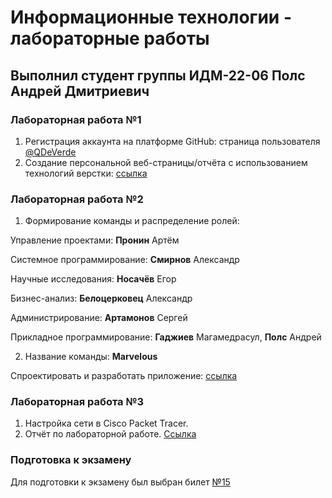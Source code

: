 # Информационные технологии - лабораторные работы

## Выполнил студент группы ИДМ-22-06 Полс Андрей Дмитриевич

### Лабораторная работа №1 

1. Регистрация аккаунта на платформе GitHub: страница пользователя [@QDeVerde](https://github.com/QDeVerde)
2. Создание персональной веб-страницы/отчёта с использованием технологий верстки: [ссылка](https://qdeverde.github.io/it-project/)

### Лабораторная работа №2

1. Формирование команды и распределение ролей:

Управление проектами: **Пронин** Артём

Системное программирование: **Смирнов** Александр

Научные исследования: **Носачёв** Егор

Бизнес-анализ: **Белоцерковец** Александр

Администрирование: **Артамонов** Сергей

Прикладное программирование: **Гаджиев** Магамедрасул, **Полс** Андрей

2. Название команды: **Marvelous**

Спроектировать и разработать приложение: [ссылка](https://react-marvel-explorer.netlify.app/characters)

### Лабораторная работа №3

1. Настройка сети в Cisco Packet Tracer.
2. Отчёт по лабораторной работе. [Ссылка](https://github.com/QDeVerde/it-project/tree/main/lab_3)

### Подготовка к экзамену

Для подготовки к экзамену был выбран билет [№15](https://github.com/stankin/inet-2022/wiki/exam15)

